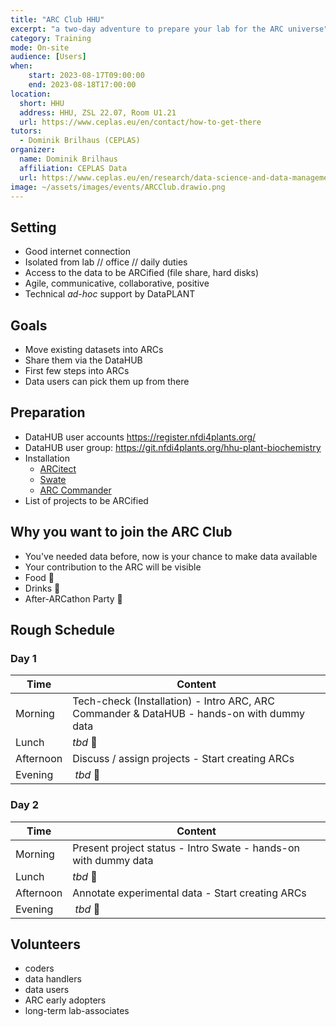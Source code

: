 ```yaml
---
title: "ARC Club HHU"
excerpt: "a two-day adventure to prepare your lab for the ARC universe"
category: Training
mode: On-site
audience: [Users]
when:
    start: 2023-08-17T09:00:00
    end: 2023-08-18T17:00:00
location:
  short: HHU
  address: HHU, ZSL 22.07, Room U1.21
  url: https://www.ceplas.eu/en/contact/how-to-get-there
tutors:
  - Dominik Brilhaus (CEPLAS)
organizer:
  name: Dominik Brilhaus
  affiliation: CEPLAS Data
  url: https://www.ceplas.eu/en/research/data-science-and-data-management
image: ~/assets/images/events/ARCClub.drawio.png
---
```


## Setting

- Good internet connection
- Isolated from lab // office // daily duties
- Access to the data to be ARCified
(file share, hard disks)
- Agile, communicative, collaborative, positive
- Technical *ad-hoc* support by DataPLANT

## Goals

- Move existing datasets into ARCs
- Share them via the DataHUB
- First few steps into ARCs
- Data users can pick them up from there

## Preparation

- DataHUB user accounts https://register.nfdi4plants.org/
- DataHUB user group: https://git.nfdi4plants.org/hhu-plant-biochemistry
- Installation
  - [ARCitect](https://nfdi4plants.org/nfdi4plants.knowledgebase/docs/ARCitect-Manual/index.html)
  - [Swate](https://nfdi4plants.org/nfdi4plants.knowledgebase/docs/SwateManual/Docs01-Installing-Swate.html)
  - [ARC Commander](https://nfdi4plants.org/nfdi4plants.knowledgebase/docs/ArcCommanderManual/index-setup.html)  
- List of projects to be ARCified

## Why you want to join the **ARC Club**

- You've needed data before, now is your chance to make data available
- Your contribution to the ARC will be visible
- Food :pizza:
- Drinks :beers:
- After-ARCathon Party 🥳

## Rough Schedule

### Day 1

Time | Content
--- | ---
Morning | Tech-check (Installation) - Intro ARC, ARC Commander & DataHUB - hands-on with dummy data
Lunch | *tbd* :hamburger:
Afternoon | Discuss / assign projects - Start creating ARCs
Evening | *tbd* :tropical_drink:

### Day 2

Time | Content
--- | ---
Morning | Present project status - Intro Swate - hands-on with dummy data
Lunch | *tbd* :pizza: 
Afternoon | Annotate experimental data - Start creating ARCs
Evening | *tbd* :beers:

## Volunteers

- coders
- data handlers
- data users
- ARC early adopters
- long-term lab-associates
